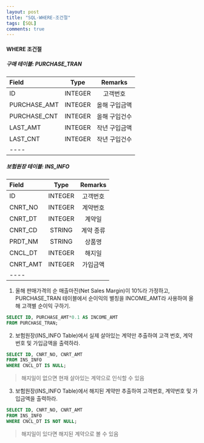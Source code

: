 ```yaml
---
layout: post
title: "SQL-WHERE-조건절"
tags: [SQL]
comments: true
---
```


#### WHERE 조건절

##### 구매 테이블: PURCHASE_TRAN
| Field | Type | Remarks |
|:-----|:----:|:----:|
| ID  | INTEGER  | 고객번호 |
| PURCHASE_AMT  | INTEGER  | 올해 구입금액 |
| PURCHASE_CNT  | INTEGER  | 올해 구입건수 |
| LAST_AMT  | INTEGER  | 작년 구입금액 |
| LAST_CNT  | INTEGER  | 작년 구입건수 |
|----

##### 보험원장 테이블: INS_INFO
| Field | Type | Remarks |
|:-----|:----:|:----:|
| ID  | INTEGER  | 고객번호 |
| CNRT_NO  | INTEGER  | 계약번호 |
| CNRT_DT  | INTEGER  | 계약일 |
| CNRT_CD  | STRING  | 계약 종류 |
| PRDT_NM  | STRING  | 상품명 |
| CNCL_DT  | INTEGER  | 해지일 |
| CNRT_AMT  | INTEGER  | 가입금액 |
|----

1. 올해 판매가격의 순 매출마진(Net Sales Margin)이 10%라 가정하고, PURCHASE_TRAN 테이블에서 순이익의 별칭을 INCOME_AMT라 사용하여 올해 고객별 순이익 구하기.

```sql
SELECT ID, PURCHASE_AMT*0.1 AS INCOME_AMT
FROM PURCHASE_TRAN;
```

2. 보험원장(INS_INFO Table)에서 실제 살아있는 계약만 추출하여 고객 번호, 계약 번호 및 가입금액을 출력하라.

```sql
SELECT ID, CNRT_NO, CNRT_AMT
FROM INS_INFO
WHERE CNCL_DT IS NULL;
```
> 해지일이 없으면 현재 살아있는 계약으로 인식할 수 있음

3. 보험원장(INS_INFO Table)에서 해지된 계약만 추출하여 고객번호, 계약번호 및 가입금액을 출력하라.
```sql
SELECT ID, CNRT_NO, CNRT_AMT
FROM INS_INFO
WHERE CNCL_DT IS NOT NULL;
```
> 해지일이 있다면 해지된 계약으로 볼 수 있음